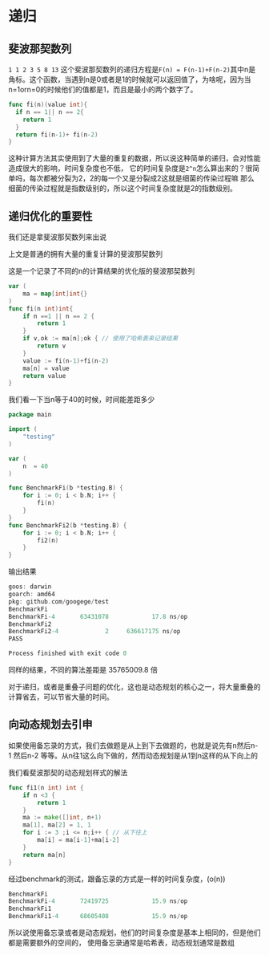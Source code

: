# 递归

## 斐波那契数列
`1 1 2 3 5 8 13` 这个斐波那契数列的递归方程是`F(n) = F(n-1)+F(n-2)`其中n是角标。这个函数，当遇到n是0或者是1的时候就可以返回值了，为啥呢，因为当n=1orn=0的时候他们的值都是1，而且是最小的两个数字了。
```go
func fi(n)(value int){
  if n == 1|| n == 2{
    return 1
  }
  return fi(n-1)+ fi(n-2)
}
```
这种计算方法其实使用到了大量的重复的数据，所以说这种简单的递归，会对性能造成很大的影响，时间复杂度也不低，
它的时间复杂度是`2^n`怎么算出来的？很简单吗，每次都被分裂为2，2的每一个又是分裂成2这就是细菌的传染过程嘛
那么细菌的传染过程就是指数级别的，所以这个时间复杂度就是2的指数级别。

## 递归优化的重要性

我们还是拿斐波那契数列来出说

上文是普通的拥有大量的重复计算的斐波那契数列

这是一个记录了不同的n的计算结果的优化版的斐波那契数列
```go
var (
	ma = map[int]int{}
)
func fi(n int)int{
	if n ==1 || n == 2 {
		return 1
	}
	if v,ok := ma[n];ok { // 使用了哈希表来记录结果
		return v
	}
	value := fi(n-1)+fi(n-2)
	ma[n] = value
	return value
}

```

我们看一下当n等于40的时候，时间能差距多少

```go
package main

import (
	"testing"
)

var (
	n  = 40
)

func BenchmarkFi(b *testing.B) {
	for i := 0; i < b.N; i++ {
		fi(n)
	}
}
func BenchmarkFi2(b *testing.B) {
	for i := 0; i < b.N; i++ {
		fi2(n)
	}
}
```

输出结果

```go
goos: darwin
goarch: amd64
pkg: github.com/googege/test
BenchmarkFi
BenchmarkFi-4    	63431078	        17.8 ns/op
BenchmarkFi2
BenchmarkFi2-4   	       2	 636617175 ns/op
PASS

Process finished with exit code 0
```

同样的结果，不同的算法差距是 35765009.8 倍

对于递归，或者是重叠子问题的优化，这也是动态规划的核心之一，将大量重叠的计算省去，可以节省大量的时间。

## 向动态规划去引申

如果使用备忘录的方式，我们去做题是从上到下去做题的，也就是说先有n然后n-1 然后n-2 等等。从n往1这么向下做的，然而动态规划是从1到n这样的从下向上的

我们看斐波那契的动态规划样式的解法

```go
func fi1(n int) int {
	if n <3 {
		return 1
	}
	ma := make([]int, n+1)
	ma[1], ma[2] = 1, 1
	for i := 3 ;i <= n;i++ { // 从下往上
		ma[i] = ma[i-1]+ma[i-2]
	}
	return ma[n]
}
```
经过benchmark的测试，跟备忘录的方式是一样的时间复杂度，(o(n))

```go
BenchmarkFi
BenchmarkFi-4    	72419725	        15.9 ns/op
BenchmarkFi1
BenchmarkFi1-4   	68605408	        15.9 ns/op

```
所以说使用备忘录或者是动态规划，他们的时间复杂度是基本上相同的，但是他们都是需要额外的空间的，
使用备忘录通常是哈希表，动态规划通常是数组
